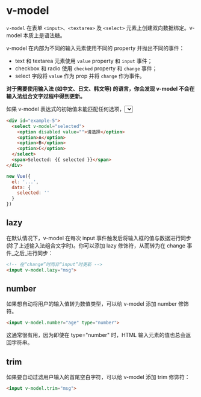 # v-model

`v-model` 在表单 `<input>`、`<textarea>` 及 `<select>` 元素上创建双向数据绑定。v-model 本质上是语法糖。

v-model 在内部为不同的输入元素使用不同的 property 并抛出不同的事件：

- text 和 textarea 元素使用 `value` property 和 `input` 事件；
- checkbox 和 radio 使用 `checked` property 和 `change` 事件；
- select 字段将 `value` 作为 prop 并将 `change` 作为事件。

**对于需要使用输入法 (如中文、日文、韩文等) 的语言，你会发现 v-model 不会在输入法组合文字过程中得到更新。**

如果 v-model 表达式的初始值未能匹配任何选项，<select> 元素将被渲染为“未选中”状态。在 iOS 中，这会使用户无法选择第一个选项。因为这样的情况下，iOS 不会触发 change 事件。因此，更推荐像上面这样提供一个值为空的禁用选项。

```html
<div id="example-5">
  <select v-model="selected">
    <option disabled value="">请选择</option>
    <option>A</option>
    <option>B</option>
    <option>C</option>
  </select>
  <span>Selected: {{ selected }}</span>
</div>
```

```javascript
new Vue({
  el: '...',
  data: {
    selected: ''
  }
})
```

## lazy

在默认情况下，v-model 在每次 input 事件触发后将输入框的值与数据进行同步 (除了上述输入法组合文字时)。你可以添加 lazy 修饰符，从而转为在 change 事件_之后_进行同步：

```html
<!-- 在“change”时而非“input”时更新 -->
<input v-model.lazy="msg">
```

## number

如果想自动将用户的输入值转为数值类型，可以给 v-model 添加 number 修饰符。

```html
<input v-model.number="age" type="number">
```

这通常很有用，因为即使在 type="number" 时，HTML 输入元素的值也总会返回字符串。

## trim

如果要自动过滤用户输入的首尾空白字符，可以给 v-model 添加 trim 修饰符：

```html
<input v-model.trim="msg">
```
